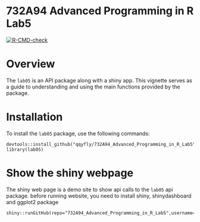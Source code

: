 # 732A94 Advanced Programming in R Lab5

 <!-- badges: start -->
  [![R-CMD-check](https://github.com/qqyfly/732A94_Advanced_Programming_in_R_Lab5/actions/workflows/R-CMD-check.yaml/badge.svg)](https://github.com/qqyfly/732A94_Advanced_Programming_in_R_Lab5/actions/workflows/R-CMD-check.yaml)
  <!-- badges: end -->

# Overview

The `lab05` is an API package along with a shiny app. This vignette serves as a guide to understanding and using the main functions provided by the package.

# Installation 

To install the `lab05` package, use the following commands:

```
devtools::install_github("qqyfly/732A94_Advanced_Programming_in_R_Lab5")
library(lab05)
```

# Show the shiny webpage

The shiny web page is a demo site to show api calls to the `lab05` api package.
before running website, you need to install shiny, shinydashboard and ggplot2 package

```
shiny::runGitHub(repo="732A94_Advanced_Programming_in_R_Lab5",username="qqyfly",subdir="web")
